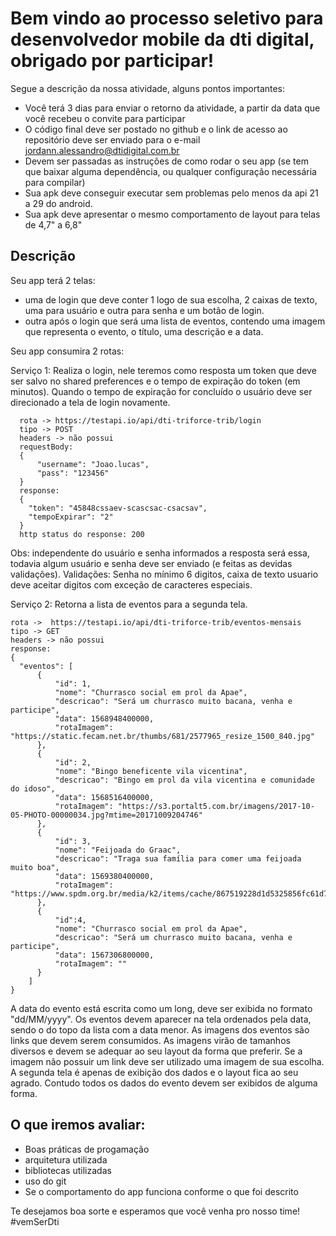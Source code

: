 # Bem vindo ao processo seletivo para desenvolvedor mobile da dti digital, obrigado por participar!

Segue a descrição da nossa atividade, alguns pontos importantes:

- Você terá 3 dias para enviar o retorno da atividade, a partir da data que você recebeu o convite para participar
- O código final deve ser postado no github e o link de acesso ao repositório deve ser enviado para o e-mail jordann.alessandro@dtidigital.com.br
- Devem ser passadas as instruções de como rodar o seu app (se tem que baixar alguma dependência, ou qualquer configuração necessária para compilar)
- Sua apk deve conseguir executar sem problemas pelo menos da api 21 a 29 do android.
- Sua apk deve apresentar o mesmo comportamento de layout para telas de 4,7" a 6,8" 

## Descrição

Seu app terá 2 telas: 
  - uma de login que deve conter 1 logo de sua escolha, 2 caixas de texto, uma para usuário e outra para senha e um botão de login. 
  - outra após o login que será uma lista de eventos, contendo uma imagem que representa o evento, o título, uma descrição e a data.

Seu app consumira 2 rotas:

Serviço 1: Realiza o login, nele teremos como resposta um token que deve ser salvo no shared preferences e o tempo de expiração do token (em minutos). Quando o tempo de expiração for concluído o usuário deve ser direcionado a tela de login novamente.

	  rota -> https://testapi.io/api/dti-triforce-trib/login
	  tipo -> POST
	  headers -> não possui
	  requestBody: 
	  {
		  "username": "Joao.lucas",
		  "pass": "123456"
	  }
	  response:
	  {
	    "token": "45848cssaev-scascsac-csacsav",
	    "tempoExpirar": "2"
	  }
	  http status do response: 200
  
  
  Obs: independente do usuário e senha informados a resposta será essa, todavia algum usuário e senha deve ser enviado (e feitas as devidas validações).
Validações: Senha no mínimo 6 digitos, caixa de texto usuario deve aceitar digitos com exceção de caracteres especiais.

Serviço 2: Retorna a lista de eventos para a segunda tela.

    rota ->  https://testapi.io/api/dti-triforce-trib/eventos-mensais
    tipo -> GET
    headers -> não possui
    response:
    {
      "eventos": [
          {
              "id": 1,
              "nome": "Churrasco social em prol da Apae",
              "descricao": "Será um churrasco muito bacana, venha e participe",
              "data": 1568948400000,
              "rotaImagem": "https://static.fecam.net.br/thumbs/681/2577965_resize_1500_840.jpg"
          },
          {
              "id": 2,
              "nome": "Bingo beneficente vila vicentina",
              "descricao": "Bingo em prol da vila vicentina e comunidade do idoso",
              "data": 1568516400000,
              "rotaImagem": "https://s3.portalt5.com.br/imagens/2017-10-05-PHOTO-00000034.jpg?mtime=20171009204746" 
          },
          {
              "id": 3,
              "nome": "Feijoada do Graac",
              "descricao": "Traga sua família para comer uma feijoada muito boa",
              "data": 1569380400000,
              "rotaImagem": "https://www.spdm.org.br/media/k2/items/cache/867519228d1d5325856fc61d710ded0e_L.jpg" 
          },
          {
              "id":4,
              "nome": "Churrasco social em prol da Apae",
              "descricao": "Será um churrasco muito bacana, venha e participe",
              "data": 1567306800000,
              "rotaImagem": "" 
          }
        ]
    }

A data do evento está escrita como um long, deve ser exibida no formato "dd/MM/yyyy". Os eventos devem aparecer na tela ordenados pela data, sendo o do topo da lista com a data menor. As imagens dos eventos são links que devem serem consumidos. As imagens virão de tamanhos diversos e devem se adequar ao seu layout da forma que preferir. Se a imagem não possuir um link deve ser utilizado uma imagem de sua escolha. A segunda tela é apenas de exibição dos dados e o layout fica ao seu agrado. Contudo todos os dados do evento devem ser exibidos de alguma forma.

## O que iremos avaliar:
  
  - Boas práticas de progamação
  - arquitetura utilizada
  - bibliotecas utilizadas
  - uso do git
  - Se o comportamento do app funciona conforme o que foi descrito 


Te desejamos boa sorte e esperamos que você venha pro nosso time! #vemSerDti
